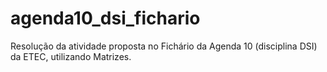# agenda10_dsi_fichario
Resolução da atividade proposta no Fichário da Agenda 10 (disciplina DSI) da ETEC, utilizando Matrizes.
